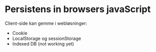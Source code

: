# Persistens in browsers javaScript

Client-side kan gemme i webløsninger:

- Cookie
- LocalStorage og sessionStorage
- Indexed DB (not working yet)
